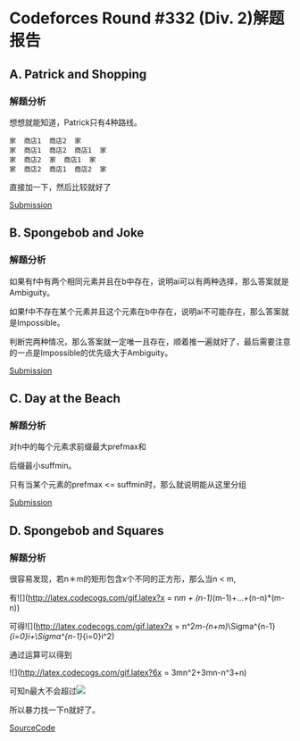 # Codeforces Round #332 (Div. 2)解题报告

## A. Patrick and Shopping

### 解题分析

想想就能知道，Patrick只有4种路线。

```
家  商店1  商店2  家
家  商店1  商店2  商店1  家
家  商店2  家  商店1  家
家  商店2  商店1  商店2  家
```


直接加一下，然后比较就好了

[Submission](http://codeforces.com/contest/599/submission/14366841)

## B. Spongebob and Joke

### 解题分析

如果有f中有两个相同元素并且在b中存在，说明ai可以有两种选择，那么答案就是Ambiguity。

如果f中不存在某个元素并且这个元素在b中存在，说明ai不可能存在，那么答案就是Impossible。

判断完两种情况，那么答案就一定唯一且存在，顺着推一遍就好了，最后需要注意的一点是Impossible的优先级大于Ambiguity。

[Submission](http://codeforces.com/contest/599/submission/14470333)

## C. Day at the Beach

### 解题分析

对h中的每个元素求前缀最大prefmax和

后缀最小suffmin。



只有当某个元素的prefmax <= suffmin时，那么就说明能从这里分组

[Submission](http://codeforces.com/contest/599/submission/14473234)

## D. Spongebob and Squares

### 解题分析

很容易发现，若n＊m的矩形包含x个不同的正方形，那么当n < m, 

有![](http://latex.codecogs.com/gif.latex?x = n*m + (n-1)*(m-1)+...+(n-n)*(m-n))

可得![](http://latex.codecogs.com/gif.latex?x = n^2*m-(n+m)*\\Sigma^{n-1}_{i=0}i+\\Sigma^{n-1}_{i=0}i^2)

通过运算可以得到

![](http://latex.codecogs.com/gif.latex?6x = 3mn^2+3mn-n^3+n)

可知n最大不会超过![](http://latex.codecogs.com/gif.latex?2\\sqrt[3]{X})

所以暴力找一下n就好了。

[SourceCode](http://codeforces.com/contest/599/submission/14474362)
